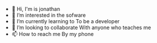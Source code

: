 - 👋 Hi, I'm is jonathan
- 👀 I’m interested in the sofware
- 🌱 I’m currently learning  to  To be a developer 
- 💞️ I’m looking to collaborate With anyone who teaches me
- 📫 How to reach me By my phone

<!---
reus02/reus02 is a ✨ special ✨ repository because its `README.md` (this file) appears on your GitHub profile.
You can click the Preview link to take a look at your changes.
--->
